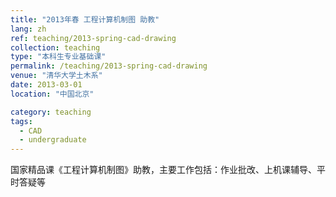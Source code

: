```yaml
---
title: "2013年春 工程计算机制图 助教"
lang: zh
ref: teaching/2013-spring-cad-drawing
collection: teaching
type: "本科生专业基础课"
permalink: /teaching/2013-spring-cad-drawing
venue: "清华大学土木系"
date: 2013-03-01
location: "中国北京"

category: teaching
tags: 
  - CAD
  - undergraduate
---
```


国家精品课《工程计算机制图》助教，主要工作包括：作业批改、上机课辅导、平时答疑等